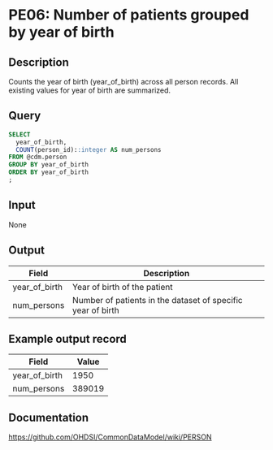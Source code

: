 <!---
Group:person
Name:PE06 Number of patients grouped by year of birth
Author:Patrick Ryan
CDM Version:5.0
-->

# PE06: Number of patients grouped by year of birth

## Description
Counts the year of birth (year_of_birth) across all person records. All existing values for year of birth are summarized.

## Query
```sql
SELECT
  year_of_birth,
  COUNT(person_id)::integer AS num_persons
FROM @cdm.person
GROUP BY year_of_birth
ORDER BY year_of_birth
;
```

## Input

None

## Output

|  Field |  Description |
| --- | --- |
|  year_of_birth |  Year of birth of the patient |
|  num_persons |  Number of patients in the dataset of specific year of birth |

## Example output record

| Field |  Value |
| --- | --- |
|  year_of_birth |  1950 |
|  num_persons |  389019 |

## Documentation
https://github.com/OHDSI/CommonDataModel/wiki/PERSON
